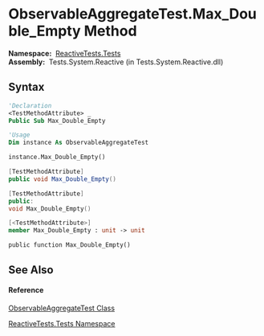 # ObservableAggregateTest.Max\_Double\_Empty Method

**Namespace:**  [ReactiveTests.Tests](ReactiveTests.Tests\ReactiveTests.Tests.md)  
**Assembly:**  Tests.System.Reactive (in Tests.System.Reactive.dll)

## Syntax

```vb
'Declaration
<TestMethodAttribute> _
Public Sub Max_Double_Empty
```

```vb
'Usage
Dim instance As ObservableAggregateTest

instance.Max_Double_Empty()
```

```csharp
[TestMethodAttribute]
public void Max_Double_Empty()
```

```c++
[TestMethodAttribute]
public:
void Max_Double_Empty()
```

```fsharp
[<TestMethodAttribute>]
member Max_Double_Empty : unit -> unit 
```

```jscript
public function Max_Double_Empty()
```

## See Also

#### Reference

[ObservableAggregateTest Class](ObservableAggregateTest\ObservableAggregateTest.md)

[ReactiveTests.Tests Namespace](ReactiveTests.Tests\ReactiveTests.Tests.md)




